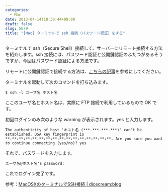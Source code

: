 ```yaml
---
categories:
  - Mac
date: 2013-04-14T18:39:44+09:00
draft: false
slug: 5679
title: "[Mac] ターミナルで ssh 接続（パスワード認証）をする"
---
```


ターミナルで ssh（Secure Shell）接続して、サーバーにリモート接続する方法を紹介します。ssh 接続には、パスワード認証と公開鍵認証のふたつがあるそうですが、今回はパスワード認証による方法です。

リモートに公開鍵認証で接続する方法は、[こちらの記事](http://rakuishi.com/archives/5680/)を参考にしてください。

ターミナルを起動して次のコマンドを打ち込みます。

```
$ ssh -l ユーザ名 ホスト名
```

ここのユーザ名とホスト名は、実際に FTP 接続で利用しているもので OK です。

初回ログインのみ次のような warning が表示されます。yes と入力します。

```
The authenticity of host 'ホスト名 (***.***.***.***)' can't be established. DSA key fingerprint is **:**:**:**:**:**:**:**:**:**:**:**:**:**:**:**. Are you sure you want to continue connecting (yes/no)? yes
```

それで、パスワードを入力します。

```
ユーザ名@ホスト名's password: 
```

これでログイン完了です。

参考：[MacOSXのターミナルでSSH接続 | dicecream:blog](http://blog.dicecream.net/2010/03/macosxssh.php)
